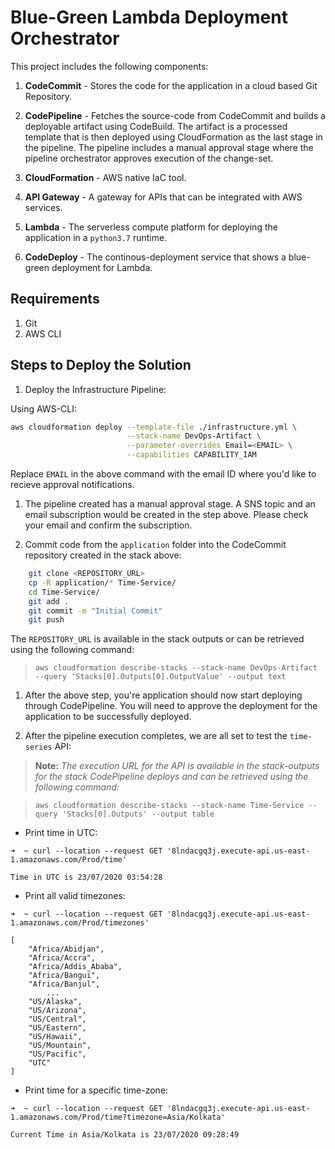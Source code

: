 # Blue-Green Lambda Deployment Orchestrator

This project includes the following components:

1. **CodeCommit** - Stores the code for the application in a cloud based Git Repository.

1. **CodePipeline** - Fetches the source-code from CodeCommit and builds a deployable artifact using CodeBuild. The artifact is a processed template that is then deployed using CloudFormation as the last stage in the pipeline. The pipeline includes a manual approval stage where the pipeline orchestrator approves execution of the change-set.

1. **CloudFormation** - AWS native IaC tool. 

1. **API Gateway** - A gateway for APIs that can be integrated with AWS services. 

1. **Lambda** - The serverless compute platform for deploying the application in a `python3.7` runtime.

1. **CodeDeploy** - The continous-deployment service that shows a blue-green deployment for Lambda.

## Requirements


1. Git 
1. AWS CLI

## Steps to Deploy the Solution

1. Deploy the Infrastructure Pipeline:

Using AWS-CLI:

```bash
aws cloudformation deploy --template-file ./infrastructure.yml \
                          --stack-name DevOps-Artifact \
                          --parameter-overrides Email=<EMAIL> \
                          --capabilities CAPABILITY_IAM
```
Replace `EMAIL` in the above command with the email ID where you'd like to recieve approval notifications.

1. The pipeline created has a manual approval stage. A SNS topic and an email subscription would be created in the step above. Please check your email and confirm the subscription.

1. Commit code from the `application` folder into the CodeCommit repository created in the stack above:

```bash
    git clone <REPOSITORY_URL>
    cp -R application/* Time-Service/
    cd Time-Service/ 
    git add .
    git commit -m "Initial Commit"
    git push
```
The `REPOSITORY_URL` is available in the stack outputs or can be retrieved using the following command:


> ```aws cloudformation describe-stacks --stack-name DevOps-Artifact --query 'Stacks[0].Outputs[0].OutputValue' --output text```


1. After the above step, you're application should now start deploying through CodePipeline. You will need to approve the deployment for the application to be successfully deployed.

1. After the pipeline execution completes, we are all set to test the `time-series` API:

> **Note:** *The execution URL for the API is available in the stack-outputs for the stack CodePipeline deploys and can be retrieved using the following command:*

> ```aws cloudformation describe-stacks --stack-name Time-Service --query 'Stacks[0].Outputs' --output table```



* Print time in UTC:

```
➜  ~ curl --location --request GET '8lndacgq3j.execute-api.us-east-1.amazonaws.com/Prod/time'

Time in UTC is 23/07/2020 03:54:28
```

* Print all valid timezones:

```
➜  ~ curl --location --request GET '8lndacgq3j.execute-api.us-east-1.amazonaws.com/Prod/timezones'

[
    "Africa/Abidjan",
    "Africa/Accra",
    "Africa/Addis_Ababa",
    "Africa/Bangui",
    "Africa/Banjul",
        ...
    "US/Alaska",
    "US/Arizona",
    "US/Central",
    "US/Eastern",
    "US/Hawaii",
    "US/Mountain",
    "US/Pacific",
    "UTC"
]
```
* Print time for a specific time-zone:

```
➜  ~ curl --location --request GET '8lndacgq3j.execute-api.us-east-1.amazonaws.com/Prod/time?timezone=Asia/Kolkata'

Current Time in Asia/Kolkata is 23/07/2020 09:28:49
```